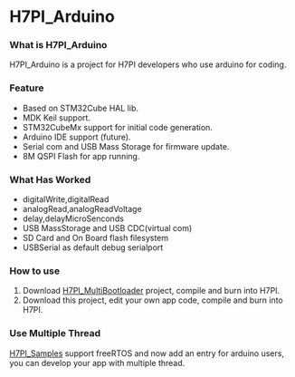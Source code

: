 # H7PI_Arduino



### What is H7PI_Arduino
H7PI_Arduino is a project for H7PI developers who use arduino for coding.


### Feature
* Based on STM32Cube HAL lib.
* MDK Keil support.
* STM32CubeMx support for initial code generation.
* Arduino IDE support (future).
* Serial com and USB Mass Storage for firmware update.
* 8M QSPI Flash for app running.

### What Has Worked
* digitalWrite,digitalRead
* analogRead,analogReadVoltage
* delay,delayMicroSenconds
* USB MassStorage and USB CDC(virtual com)
* SD Card and On Board flash filesystem
* USBSerial as default debug serialport

### How to use
1. Download [H7PI_MultiBootloader](https://github.com/PinoDM/H7PI_MultiBootloader) project, compile and burn into H7PI. 
2. Download this project, edit your own app code, compile and burn into H7PI.

### Use Multiple Thread
[H7PI_Samples](https://github.com/PinoDM/H7PI_Samples) support freeRTOS and now add an entry for arduino users, you can develop your app with multiple thread.